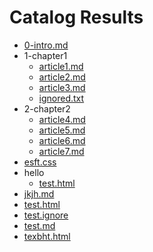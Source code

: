 # Catalog Results

<!-- catalog -->

- [0-intro.md](test/folder/0-intro.md)
- 1-chapter1
  - [article1.md](test/folder/1-chapter1/article1.md)
  - [article2.md](test/folder/1-chapter1/article2.md)
  - [article3.md](test/folder/1-chapter1/article3.md)
  - [ignored.txt](test/folder/1-chapter1/ignored.txt)
- 2-chapter2
  - [article4.md](test/folder/2-chapter2/article4.md)
  - [article5.md](test/folder/2-chapter2/article5.md)
  - [article6.md](test/folder/2-chapter2/article6.md)
  - [article7.md](test/folder/2-chapter2/article7.md)
- [esft.css](test/folder/esft.css)
- hello
  - [test.html](test/folder/hello/test.html)
- [jkjh.md](test/folder/jkjh.md)
- [test.html](test/folder/test.html)
- [test.ignore](test/folder/test.ignore)
- [test.md](test/folder/test.md)
- [texbht.html](test/folder/texbht.html)

<!-- catalog -->
